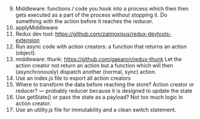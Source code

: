 9. Middleware: functions / code you hook into a process which then then gets executed as a part of the process without stopping it. Do something with the action before it reaches the reducer.
10. applyMiddleware
11. Redux dev tool:  https://github.com/zalmoxisus/redux-devtools-extension
12. Run async code with action creators: a function that returns an action (object). 
13. middleware: thunk: https://github.com/gaearon/redux-thunk
Let the action creator not return an action but a function which will then (asynchronously) dispatch another (normal, sync) action.
14. Use an index.js file to export all action creators
15. Where to transform the data before reaching the store? Action creator or reducer? — probably reducer because it is designed to update the state
16. Use getState() or pass the state as a payload? Not too much logic in action creator.
17. Use an utility.js file for immutability and a clean switch statement.

